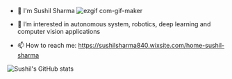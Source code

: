 


- 👋 I'm Sushil Sharma     ![ezgif com-gif-maker](https://user-images.githubusercontent.com/70905483/162198364-44ec2171-de3d-4aa7-be9b-cb7409f8e318.gif)

- 🔭 I’m interested in autonomous system, robotics, deep learning and computer vision applications
- 📫 How to reach me: https://sushilsharma840.wixsite.com/home-sushil-sharma



![Sushil's GitHub stats](https://github-readme-stats.vercel.app/api?username=sharmasushil&show_icons=true&theme=dark&hide=contribs,prs)

